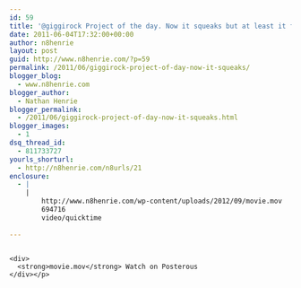```yaml
---
id: 59
title: '@giggirock Project of the day. Now it squeaks but at least it flows. #winning'
date: 2011-06-04T17:32:00+00:00
author: n8henrie
layout: post
guid: http://www.n8henrie.com/?p=59
permalink: /2011/06/giggirock-project-of-day-now-it-squeaks/
blogger_blog:
  - www.n8henrie.com
blogger_author:
  - Nathan Henrie
blogger_permalink:
  - /2011/06/giggirock-project-of-day-now-it-squeaks.html
blogger_images:
  - 1
dsq_thread_id:
  - 811733727
yourls_shorturl:
  - http://n8henrie.com/n8urls/21
enclosure:
  - |
    |
        http://www.n8henrie.com/wp-content/uploads/2012/09/movie.mov
        694716
        video/quicktime
        
---
```

<div>
  <div>
    <img alt="" src="http://www.n8henrie.com/wp-content/uploads/2012/09/movie.mov" /> 
    
    <div>
      <strong>movie.mov</strong> Watch on Posterous
    </div></p>
  </div></p>
</div>

<div>
</div>